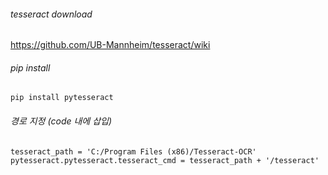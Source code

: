 ###### tesseract download
https://github.com/UB-Mannheim/tesseract/wiki

###### pip install
`pip install pytesseract`

###### 경로 지정 (code 내에 삽입)
```
tesseract_path = 'C:/Program Files (x86)/Tesseract-OCR'
pytesseract.pytesseract.tesseract_cmd = tesseract_path + '/tesseract'
```